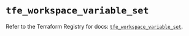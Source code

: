 # `tfe_workspace_variable_set`

Refer to the Terraform Registry for docs: [`tfe_workspace_variable_set`](https://registry.terraform.io/providers/hashicorp/tfe/0.61.0/docs/resources/workspace_variable_set).
